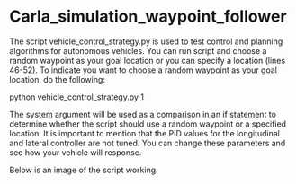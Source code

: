 # Carla_simulation_waypoint_follower

The script vehicle_control_strategy.py is used to test control and planning algorithms for autonomous vehicles. You can run script and choose a random waypoint
as your goal location or you can specify a location (lines 46-52). To indicate you want to choose a random waypoint as your goal location, do the following:

python vehicle_control_strategy.py 1

The system argument will be used as a comparison in an if statement to determine whether the script should use a random waypoint or a specified location. It is
important to mention that the PID values for the longitudinal and lateral controller are not tuned. You can change these parameters and see how your vehicle will
response.

Below is an image of the script working.

